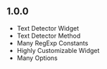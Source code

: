 ## 1.0.0

* Text Detector Widget
* Text Detector Method
* Many RegExp Constants
* Highly Customizable Widget
* Many Options
